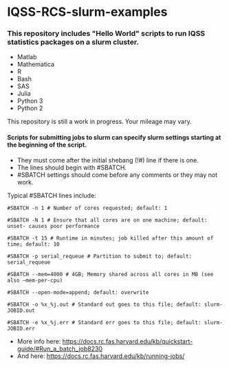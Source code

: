 # IQSS-RCS-slurm-examples

### This repository includes "Hello World" scripts to run IQSS statistics packages on a slurm cluster.

* Matlab
* Mathematica
* R
* Bash
* SAS
* Julia
* Python 3
* Python 2

This repository is still a work in progress.  Your mileage may vary.

#### Scripts for submitting jobs to slurm can specify slurm settings starting at the beginning of the script.
* They must come after the initial shebang (!#) line if there is one.  
* The lines should begin with #SBATCH.
* #SBATCH settings should come before any comments or they may not work.

Typical #SBATCH lines include:<p>
`#SBATCH -n 1 # Number of cores requested; default: 1`<p>
`#SBATCH -N 1 # Ensure that all cores are on one machine; default: unset- causes poor performance`<p>
`#SBATCH -t 15 # Runtime in minutes; job killed after this amount of time; default: 10`<p>
`#SBATCH -p serial_requeue # Partition to submit to; default: serial_requeue`<p>
`#SBATCH --mem=4000 # 4GB; Memory shared across all cores in MB (see also –mem-per-cpu)`<p>
`#SBATCH --open-mode=append; default: overwrite`<p>
`#SBATCH -o %x_%j.out # Standard out goes to this file; default: slurm-JOBID.out`<p>
`#SBATCH -e %x_%j.err # Standard err goes to this file; default: slurm-JOBID.err`<p>


* More info here: https://docs.rc.fas.harvard.edu/kb/quickstart-guide/#Run_a_batch_job8230
* And here: https://docs.rc.fas.harvard.edu/kb/running-jobs/
